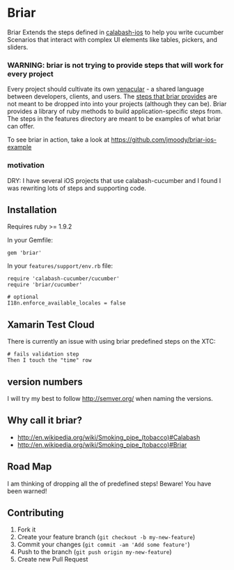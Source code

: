 # Briar

Briar Extends the steps defined in [calabash-ios](https://github.com/calabash/calabash-ios.git) to help you write cucumber Scenarios that interact with complex UI elements like tables, pickers, and sliders.

### WARNING: briar is not trying to provide steps that will work for every project

Every project should cultivate its own [venacular](http://en.wikipedia.org/wiki/Vernacular) - 
a shared language between developers, clients, and users.  The [steps that briar provides](features/step_definitions) are not meant to be dropped into into your projects (although they can be).  Briar provides a library of ruby methods to build application-specific steps from.  The steps in the features directory are meant to be examples of what briar can offer.

To see briar in action, take a look at https://github.com/jmoody/briar-ios-example

### motivation

DRY: I have several iOS projects that use calabash-cucumber and I found I was rewriting lots of steps and supporting code.  

## Installation 

Requires ruby >= 1.9.2

In your Gemfile:

```
gem 'briar'
```

In your `features/support/env.rb` file:

```
require 'calabash-cucumber/cucumber'
require 'briar/cucumber'

# optional
I18n.enforce_available_locales = false
```

## Xamarin Test Cloud

There is currently an issue with using briar predefined steps on the XTC:

```
# fails validation step 
Then I touch the "time" row
```

## version numbers

I will try my best to follow http://semver.org/ when naming the versions.

## Why call it briar? 

* http://en.wikipedia.org/wiki/Smoking_pipe_(tobacco)#Calabash
* http://en.wikipedia.org/wiki/Smoking_pipe_(tobacco)#Briar

## Road Map

I am thinking of dropping all the of predefined steps!  Beware!  You have been warned!

## Contributing

1. Fork it
2. Create your feature branch (`git checkout -b my-new-feature`)
3. Commit your changes (`git commit -am 'Add some feature'`)
4. Push to the branch (`git push origin my-new-feature`)
5. Create new Pull Request
